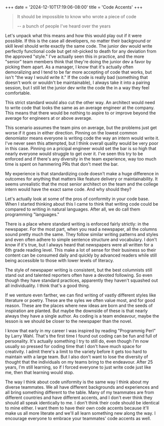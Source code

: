 +++
date = '2024-12-10T17:19:06-08:00'
title = 'Code Accents'
+++
>It should be impossible to know who wrote a piece of code
>
> -- a bunch of people I've heard over the years

Let's unpack what this means and how this would play out if it were possible. If this is the case all developers, no matter their background or skill level should write exactly the same code. The junior dev would write perfectly functional code but get nit-picked to death for any deviation from the approved "style." I've actually seen this in practice, and the more "senior" team members think that they're doing the junior dev a favor by picking them apart. As a manager, I know that it's actually often demoralizing and I tend to be far more accepting of code that works, but isn't "the way I would write it." If the code is really bad (something that doesn't work or wouldn't be maintainable), I always take it into a pairing session, but I still let the junior dev write the code the in a way they feel comfortable.

This strict standard would also cut the other way. An architect would need to write code that looks the same as an average engineer at the company. This means that there would be nothing to aspire to or improve beyond the average for engineers at or above average. 

This scenario assumes the team pins on average, but the problems just get worse if it goes in either direction. Pinning on the lowest common denomiator means everyone is writing code the way an intern would write it. I've never seen this attempted, but I think overall quality would be very poor in this case. Pinning on a pricipal engineer would set the bar is so high that nearly everyone would struggle to get over it. I've seen this try to be enforced and if there's any diversity in the team experience, way too much time is spent on hammering PRs that don't meet the bar.

My experience is that standardizing code doesn't make a huge difference in outcomes for anything that matters like feature delivery or maintainability. It seems unrealistic that the most senior architect on the team and the college intern would have the exact same code. And why should they? 

Let's actually look at some of the pros of conformity in your code base. When I started thinking about this I came to think that writing code could be compared to writing in natural languages. After all, we do call them programming "languages."

There is a place where standard writing is enforced fairly strictly: in the newspaper. For the most part, when you read a newspaper, all the columns sound pretty much the same. They follow similar writing patterns and styles and even often adhere to simple sentence structure and vocabulary. I don't know if it's true, but I always heard that newspapers were all written for a 6th grade reading level. This make a lot of sense for their business so their content can be consumed daily and quickly by advanced readers while still being accessible to those with lower levels of literacy.

The style of newspaper writing is consistent, but the best columnists still stand out and talented reporters often have a devoted following. So even though they have standard practices, apparently they haven't squashed out all individuality. I think that's a good thing.

If we venture even farther, we can find writing of vastly different styles like literature or poetry. These are the syles we often value most, and for good reason. These are the places where new ideas are born and the seeds of inspiration are planted. But maybe the downside of these is that nearly always they have a single author. As coding is a team endeavour, maybe the lesson is we should be closer to the newspaper than the novel.

I know that early in my career I was inspired by reading "Programmig Perl" by Larry Wahl. That's the first time I found out coding can be fun and full of personality. It's actually something I try to still do, even though I'm now usually so pressed for coding time that I don't have much space for creativity. I admit there's a limit to the variety before it gets too hard to maintain with a large team. But I also don't want to lose the diversity of thought that the individuals on my teams bring to the endeavour. After 25 years, I'm still learning, so if I forced everyone to just write code just like me, then that learning would stop.

The way I think about code uniformity is the same way I think about my diverse teammates. We all have different backgrounds and experiences and all bring something different to the table. Many of my teammates are from different countries and have different accents, and I don't ever think they should all speak identically to me. I don't think their code should be identical to mine either. I want them to have their own code accents because it'll make us all more literate and we'll all learn something new along the way. I encourage everyone to embrace your teammates' code accents as well.
